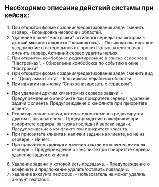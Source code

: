 ## Необходимо описание действий системы при кейсах:

1. При открытой форме создания/редактирования задач сменить сервер. - Блокировка нерабочих областей.
2. Удаление в окне "Настройки" активного сервера (на котором в данный момент находится Пользователь). - Пользователь получает уведомление о потере данных и просит Пользователя сначала сменить сервер. Активный сервер удалить нельзя.
3. При открытом комбобоксе редактирование в списке серверов в "Настройках". - Обновление комбобокса по событию в окне "Настройки"
4. При открытой форме создания/редактирования задач сменить вид на "Диаграмма Ганта"  - Блокировка нерабочих областей.
5. При нажатии на кнопку "Синхронизировать с сервером":
+ При удалении другим клиентом из сервера задачи. - Предупреждение о конфликте при приоритете сервера, удаление задачи с клиента. Предупреждение о конфликте при приоритете клиента.
+ Редактирвоание задачи, которая одновременно редактирутся другим Пользователем. - Предупреждение о конфликте при приоритете сервера, загрузка последней версии задачи. Предупреждение о конфликте при приоритете клиента.
+ При приоритете клиента и наличии задачи на клиенте, но не на сервере. - Ничего.
+ При приоритете сервера и наличии задачи на клиенте, но не на сервере. - Предупреждение о конфликте при приоритете сервера, удаление задачи с клиента.
6. Удаление задачи, у которой есть подзадача. - Предупреждение о конфликте и предложение удалить/оставить подзадачи.
7. Удаление аккаунта nextcloud. - Пользователь не может удалить аккаунт nextcloud.
